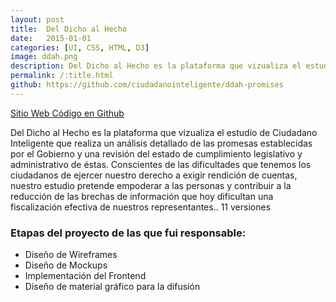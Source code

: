 ```yaml
---
layout: post
title:  Del Dicho al Hecho
date:   2015-01-01
categories: [UI, CSS, HTML, D3]
image: ddah.png
description: Del Dicho al Hecho es la plataforma que vizualiza el estudio de Ciudadano Inteligente que realiza un análisis detallado de las promesas establecidas por el Gobierno y una revisión del estado de cumplimiento legislativo y administrativo de éstas.
permalink: /:title.html
github: https://github.com/ciudadanointeligente/ddah-promises
---
```

<a href="http://deldichoalhecho.cl/" target="_blank"><i class="fa fa-external-link-square" aria-hidden="true"></i> Sitio Web</a><a href="https://github.com/ciudadanointeligente/ddah-promises"><i class="fa fa-github" aria-hidden="true"></i> Código en Github</a>

Del Dicho al Hecho es la plataforma que vizualiza el estudio de Ciudadano Inteligente que realiza un análisis detallado de las promesas establecidas por el Gobierno y una revisión del estado de cumplimiento legislativo y administrativo de éstas. Conscientes de las dificultades que tenemos los ciudadanos de ejercer nuestro derecho a exigir rendición de cuentas, nuestro estudio pretende empoderar a las personas y contribuir a la reducción de las brechas de información que hoy dificultan una fiscalización efectiva de nuestros representantes.. 11 versiones

<h3>Etapas del proyecto de las que fui responsable:</h3>
<ul class="list-unstyled linea">
  <li>Diseño de Wireframes</li>
  <li>Diseño de Mockups</li>
  <li>Implementación del Frontend</li>
  <li>Diseño de material gráfico para la difusión</li>
</ul>

